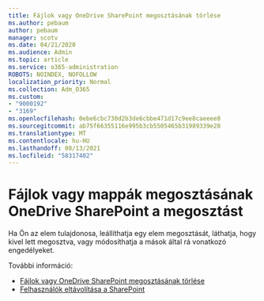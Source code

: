 ```yaml
---
title: Fájlok vagy OneDrive SharePoint megosztásának törlése
ms.author: pebaum
author: pebaum
manager: scotv
ms.date: 04/21/2020
ms.audience: Admin
ms.topic: article
ms.service: o365-administration
ROBOTS: NOINDEX, NOFOLLOW
localization_priority: Normal
ms.collection: Adm_O365
ms.custom:
- "9000192"
- "3169"
ms.openlocfilehash: 0ebe6cbc730d2b3de6cbbe471d17c9ee8caeeee8
ms.sourcegitcommit: ab75f66355116e995b3cb5505465b31989339e28
ms.translationtype: MT
ms.contentlocale: hu-HU
ms.lasthandoff: 08/13/2021
ms.locfileid: "58317402"
---
```

# <a name="how-to-stop-sharing-onedrive-or-sharepoint-files-or-folders"></a>Fájlok vagy mappák megosztásának OneDrive SharePoint a megosztást

Ha Ön az elem tulajdonosa, leállíthatja egy elem megosztását, láthatja, hogy kivel lett megosztva, vagy módosíthatja a mások által rá vonatkozó engedélyeket.

További információ: 

- [Fájlok vagy OneDrive SharePoint megosztásának törlése](https://support.office.com/article/stop-sharing-onedrive-or-sharepoint-files-or-folders-or-change-permissions-0a36470f-d7fe-40a0-bd74-0ac6c1e13323)
- [Felhasználók eltávolítása a SharePoint](https://docs.microsoft.com/sharepoint/remove-users)